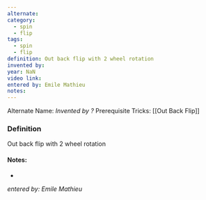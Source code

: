 ```yaml
---
alternate: 
category:
  - spin
  - flip
tags:
  - spin
  - flip
definition: Out back flip with 2 wheel rotation
invented by: 
year: NaN
video link: 
entered by: Emile Mathieu
notes: 
---
```

Alternate Name: 
*Invented by ?*
Prerequisite Tricks: [[Out Back Flip]]

### Definition
Out back flip with 2 wheel rotation


#### Notes:
- 
*entered by: Emile Mathieu*
